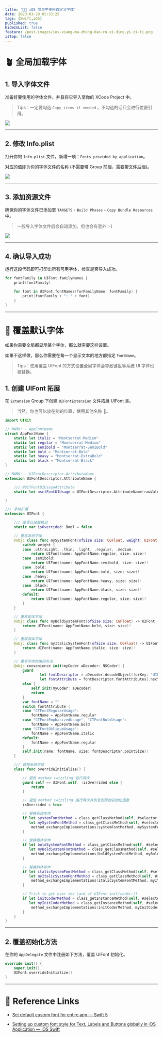 ```yaml
---
title: '👨‍💻 iOS 项目中使用自定义字体'
date: 2023-03-28 05:33:25
tags: [Swift,iOS]
published: true
hideInList: false
feature: /post-images/ios-xiang-mu-zhong-dao-ru-zi-ding-yi-zi-ti.png
isTop: false
---
```


# 🪴 全局加载字体

## 1. 导入字体文件

准备好要使用的字体文件，并且将它导入至你的 XCode Project 中。

> Tips：一定要勾选 `Copy items if needed` ，不勾选的话只会进行位置引用。

![](https://seaony.github.io/post-images/1679953001044.png)

---

## 2. 修改 Info.plist

打开你的 `Info.plist` 文件，新增一项：`Fonts provided by application`。

对应的值即为你的字体文件的名称 (不需要带 Group 前缀，需要带文件后缀)。

![](https://seaony.github.io/post-images/1679953202754.png)

---

## 3. 添加资源文件

确保你的字体文件已添加至 `TARGETS` - `Build Phases` - `Copy Bundle Resources` 中。

> 一般导入字体文件后会自动添加，但也会有意外 :-)

![](https://seaony.github.io/post-images/1679953445072.png)

---

## 4. 确认导入成功

运行这段代码即可打印出所有可用字体，检查是否导入成功。

```swift
for fontFamily in UIFont.familyNames {
    print(fontFamily)

    for font in UIFont.fontNames(forFamilyName: fontFamily) {
        print(fontFamily + ": " + font)
    }
}
```

---

# 🧐 覆盖默认字体

如果你需要全局都显示某个字体，那么就需要这样设置。

如果不这样做，那么你需要在每一个显示文本的地方都指定 `FontName`。

> Tips：使用覆盖 UIFont 的方式设置全局字体会导致键盘等系统 UI 字体也被替换。

## 1. 创建 UIFont 拓展

在 `Extension` Group 下创建 `UIFontExtension` 文件拓展 UIFont 类。

> 当然，你也可以放在别的位置，使用其他名称 🫠。

```swift
import UIKit

// MARK: - AppFontName
struct AppFontName {
    static let italic = "Montserrat-Medium"
    static let regular = "Montserrat-Medium"
    static let semibold = "Montserrat-SemiBold"
    static let bold = "Montserrat-Bold"
    static let heavy = "Montserrat-ExtraBold"
    static let black = "Montserrat-Black"
}

// MARK: - UIFontDescriptor.AttributeName
extension UIFontDescriptor.AttributeName {

    /// NSCTFontUIUsageAttribute
    static let nsctFontUIUsage = UIFontDescriptor.AttributeName(rawValue: "NSCTFontUIUsageAttribute")

}

/// 字体扩展
extension UIFont {

    /// 是否已经替换过
    static var isOverrided: Bool = false

    // 重写系统字体
    @objc class func mySystemFont(ofSize size: CGFloat, weight: UIFont.Weight) -> UIFont {
        switch weight {
        case .ultraLight, .thin, .light, .regular, .medium:
            return UIFont(name: AppFontName.regular, size: size)!
        case .semibold:
            return UIFont(name: AppFontName.semibold, size: size)!
        case .bold:
            return UIFont(name: AppFontName.bold, size: size)!
        case .heavy:
            return UIFont(name: AppFontName.heavy, size: size)!
        case .black:
            return UIFont(name: AppFontName.black, size: size)!
        default:
            return UIFont(name: AppFontName.regular, size: size)!
        }
    }

    // 重写粗体字体
    @objc class func myBoldSystemFont(ofSize size: CGFloat) -> UIFont {
        return UIFont(name: AppFontName.bold, size: size)!
    }

    // 重写斜体字体
    @objc class func myItalicSystemFont(ofSize size: CGFloat) -> UIFont {
        return UIFont(name: AppFontName.italic, size: size)!
    }

    // 重写字体的编码方法
    @objc convenience init(myCoder aDecoder: NSCoder) {
        guard
                let fontDescriptor = aDecoder.decodeObject(forKey: "UIFontDescriptor") as? UIFontDescriptor,
                let fontAttribute = fontDescriptor.fontAttributes[.nsctFontUIUsage] as? String
        else {
            self.init(myCoder: aDecoder)
            return
        }
        var fontName = ""
        switch fontAttribute {
        case "CTFontRegularUsage":
            fontName = AppFontName.regular
        case "CTFontEmphasizedUsage", "CTFontBoldUsage":
            fontName = AppFontName.bold
        case "CTFontObliqueUsage":
            fontName = AppFontName.italic
        default:
            fontName = AppFontName.regular
        }
        self.init(name: fontName, size: fontDescriptor.pointSize)!
    }

    /// 替换系统字体
    class func overrideInitialize() {

        // 避免 method swizzling 运行两次
        guard self == UIFont.self, !isOverrided else {
            return
        }

        // 避免 method swizzling 运行两次并恢复到原始初始化函数
        isOverrided = true

        // 替换系统字体
        if let systemFontMethod = class_getClassMethod(self, #selector(systemFont(ofSize:weight:))),
           let mySystemFontMethod = class_getClassMethod(self, #selector(mySystemFont(ofSize:weight:))) {
            method_exchangeImplementations(systemFontMethod, mySystemFontMethod)
        }

        // 替换粗体字体
        if let boldSystemFontMethod = class_getClassMethod(self, #selector(boldSystemFont(ofSize:))),
           let myBoldSystemFontMethod = class_getClassMethod(self, #selector(myBoldSystemFont(ofSize:))) {
            method_exchangeImplementations(boldSystemFontMethod, myBoldSystemFontMethod)
        }

        // 替换斜体字体
        if let italicSystemFontMethod = class_getClassMethod(self, #selector(italicSystemFont(ofSize:))),
           let myItalicSystemFontMethod = class_getClassMethod(self, #selector(myItalicSystemFont(ofSize:))) {
            method_exchangeImplementations(italicSystemFontMethod, myItalicSystemFontMethod)
        }

        // Trick to get over the lack of UIFont.init(coder:))
        if let initCoderMethod = class_getInstanceMethod(self, #selector(UIFontDescriptor.init(coder:))),
           let myInitCoderMethod = class_getInstanceMethod(self, #selector(UIFont.init(myCoder:))) {
            method_exchangeImplementations(initCoderMethod, myInitCoderMethod)
        }
    }
}
```

---

## 2. 覆盖初始化方法

在你的 `AppDelegate` 文件中注册如下方法，覆盖 UIFont 初始化。

```swift
override init() {
    super.init()
    UIFont.overrideInitialize()
}
```

---

# 🫠 Reference Links

- [Set default custom font for entire app — Swift 5](https://medium.com/fabcoding/set-default-custom-font-for-entire-app-swift-5-55709e36e6f3)

- [Setting up custom font style for Text, Labels and Buttons globally in iOS Application — iOS Swift](https://medium.com/@arunvaishy1007/setting-up-custom-font-style-for-text-labels-and-buttons-globally-in-ios-application-ios-swift-17b08317c026)


